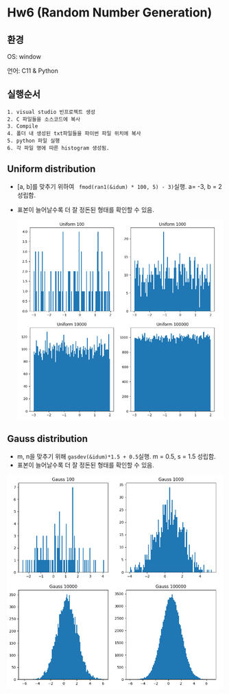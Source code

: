# Hw6 (Random Number Generation)

## 환경

OS: window 

언어: C11 & Python



## 실행순서

```
1. visual studio 빈프로젝트 생성
2. C 파일들을 소스코드에 복사
3. Compile
4. 폴더 내 생성된 txt파일들을 파이썬 파일 위치에 복사
5. python 파일 실행
6. 각 파일 명에 따른 histogram 생성됨.
```



## Uniform distribution

- [a, b]를 맞추기 위하여 ` fmod(ran1(&idum) * 100, 5) - 3)`실행. a= -3, b = 2 성립함. 

- 표본이 늘어날수록 더 잘 정돈된 형태를 확인할 수 있음. 

  ![uniform](./image/uniform.png)



## Gauss distribution

- m, n을 맞추기 위해 `gasdev(&idum)*1.5 + 0.5`실행. m = 0.5, s = 1.5 성립함.
- 표본이 늘어날수록 더 잘 정돈된 형태를 확인할 수 있음.  

![uniform](./image/gauss.png)



